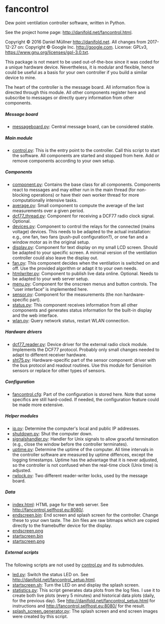 # fancontrol

Dew point ventilation controller software, written in Python.

See the project home page: http://danifold.net/fancontrol.html.

Copyright © 2016 Daniel Müllner <http://danifold.net>.
All changes from 2017-12-27 on: Copyright © Google Inc. <http://google.com>.
License: GPLv3, https://www.gnu.org/licenses/gpl-3.0.txt.

This package is not meant to be used out-of-the-box since it was coded for a unique hardware device. Nevertheless, it is modular and flexible, hence could be useful as a basis for your own controller if you build a similar device to mine.

The heart of the controller is the message board. All information flow is directed through this module. All other components register here and subscribe to messages or directly query information from other components.

##### Message board
* [messageboard.py](messageboard.py): Central message board, can be considered stable.

##### Main module
* [control.py](control.py): This is the entry point to the controller. Call this script to start the software. All components are started and stopped from here. Add or remove components according to your own setup.

##### Components
* [component.py](component.py): Contains the base class for all components. Components react to messages and may either run in the main thread (for non-blocking operations) or have their own worker thread for more computationally intensive tasks.
* [average.py](average.py): Small component to compute the average of the last measurements over a given period.
* [dcf77_thread.py](dcf77_thread.py): Component for receiving a DCF77 radio clock signal. Optional.
* [devices.py](devices.py): Component to control the relays for the connected (mains voltage) devices. This needs to be adapted to the actual installation: e.g., one fan, two fans (push-pull configuration?), or one fan and a window motor as in the original setup.
* [display.py](display.py): Component for text display on my small LCD screen. Should be adapted to your specific screen. A minimal version of the ventilation controller could also leave the display out.
* [fan.py](fan.py): This component decides when the ventilation is switched on and off. Use the provided algorithm or adapt it to your own needs.
* [htmlwriter.py](htmlwriter.py): Component to publish live data online. Optional. Needs to be adapted to your web server setup.
* [menu.py](menu.py): Component for the onscreen menus and button controls. The “user interface“ is implemented here.
* [sensor.py](sensor.py): Component for the measurements (the non hardware-specific part).
* [status.py](status.py): This component receives information from all other components and generates status information for the built-in display and the web interface.
* [wlan.py](wlan.py): Query network status, restart WLAN connection.

##### Hardware drivers
* [dcf77_reader.py](dcf77_reader.py): Device driver for the external radio clock module. Implements the DCF77 protocol. Probably only small changes needed to adapt to different receiver hardware.
* [sht75.py](sht75.py): Hardware-specific part of the sensor component: driver with the bus protocol and readout routines. Use this module for Sensirion sensors or replace for other types of sensors.

##### Configuration
* [fancontrol.cfg](fancontrol.cfg): Part of the configuration is stored here. Note that some specifics are still hard-coded. If needed, the configuration feature could be made more extensive.

##### Helper modules
* [ip.py](ip.py): Determine the computer's local and public IP addresses.
* [shutdown.py](shutdown.py): Shut the computer down.
* [signalshandler.py](signalshandler.py): Handler for Unix signals to allow graceful termination (e.g., close the window before the controller terminates).
* [uptime.py](uptime.py): Determine the uptime of the computer. All time intervals in the controller software are measured by uptime diffences, except the logging timestamps. Uptime has the advantage that it is never adjusted, so the controller is not confused when the real-time clock (Unix time) is adjusted.
* [rwlock.py](rwlock.py): Two different reader-writer locks, used by the message board.

##### Data
* [index.html](index.html): HTML page for the web server. See http://fancontrol.selfhost.eu:8080/.
* [endscreen.bin](endscreen.bin): End screen and splash screen for the controller. Change these to your own taste. The .bin files are raw bitmaps which are copied directly to the framebuffer device for the display.
* [endscreen.png](endscreen.png)
* [startscreen.bin](startscreen.bin)
* [startscreen.png](startscreen.png)

##### External scripts
The following scripts are not used by [control.py](control.py) and its submodules.
* [led.py](led.py): Switch the status LED on. See http://danifold.net/fancontrol_setup.html.
* [startscreen.sh](startscreen.sh): Turn the LED on and display the splash screen.
* [statistics.py](statistics.py): This script generates data plots from the log files. I use it to create both live plots (every 5 minutes) and historical data plots (daily, for the previous day). See http://danifold.net/fancontrol_setup.html for instructions and http://fancontrol.selfhost.eu:8080/ for the result.
* [splash_screen_generator.py](splash_screen_generator.py): The splash screen and end screen images were created by this script.
